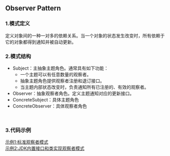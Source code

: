 ## Observer Pattern
### 1.模式定义
定义对象间的一种一对多的依赖关系。当一个对象的状态发生改变时，所有依赖于它的对象都得到通知并被自动更新。
<br>

### 2.模式结构
* Subject：主抽象主题角色。通常具有如下功能：
  + 一个主题可以有任意数量的观察者。
  + 抽象主题角色提供观察者注册和退订接口。
  + 当主题内部状态改变时，负责通知所有已注册的、有效的观察者。
* Observer：抽象观察者角色。定义主题通知对应的更新接口。
* ConcreteSubject：具体主题角色
* ConcreteObserver：具体观察者角色
<br>

### 3.代码示例
[示例1:标准观察者模式](../../design-patterns/src/main/java/com/ricky/designpattern/observer/StandardObserverDemo.java)<br>
[示例2:JDK内置接口和类实现观察者模式](../../design-patterns/src/main/java/com/ricky/designpattern/observer/JDKObserverDemo.java)<br>
<br>




